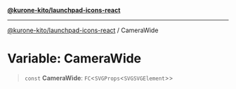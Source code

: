 [**@kurone-kito/launchpad-icons-react**](../README.md)

***

[@kurone-kito/launchpad-icons-react](../globals.md) / CameraWide

# Variable: CameraWide

> `const` **CameraWide**: `FC`\<`SVGProps`\<`SVGSVGElement`\>\>
